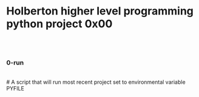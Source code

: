 <h1> Holberton higher level programming python project 0x00 </h1>
<br>
<br>
<h3> 0-run </h3>
<br>
 # A script that will run most recent project set to environmental variable PYFILE
 <br>